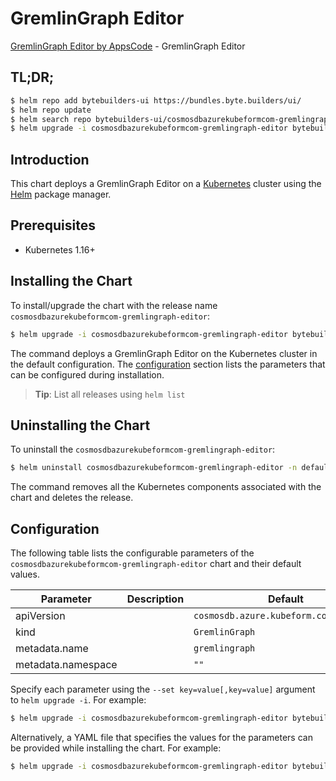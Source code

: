 # GremlinGraph Editor

[GremlinGraph Editor by AppsCode](https://byte.builders) - GremlinGraph Editor

## TL;DR;

```bash
$ helm repo add bytebuilders-ui https://bundles.byte.builders/ui/
$ helm repo update
$ helm search repo bytebuilders-ui/cosmosdbazurekubeformcom-gremlingraph-editor --version=v0.4.18
$ helm upgrade -i cosmosdbazurekubeformcom-gremlingraph-editor bytebuilders-ui/cosmosdbazurekubeformcom-gremlingraph-editor -n default --create-namespace --version=v0.4.18
```

## Introduction

This chart deploys a GremlinGraph Editor on a [Kubernetes](http://kubernetes.io) cluster using the [Helm](https://helm.sh) package manager.

## Prerequisites

- Kubernetes 1.16+

## Installing the Chart

To install/upgrade the chart with the release name `cosmosdbazurekubeformcom-gremlingraph-editor`:

```bash
$ helm upgrade -i cosmosdbazurekubeformcom-gremlingraph-editor bytebuilders-ui/cosmosdbazurekubeformcom-gremlingraph-editor -n default --create-namespace --version=v0.4.18
```

The command deploys a GremlinGraph Editor on the Kubernetes cluster in the default configuration. The [configuration](#configuration) section lists the parameters that can be configured during installation.

> **Tip**: List all releases using `helm list`

## Uninstalling the Chart

To uninstall the `cosmosdbazurekubeformcom-gremlingraph-editor`:

```bash
$ helm uninstall cosmosdbazurekubeformcom-gremlingraph-editor -n default
```

The command removes all the Kubernetes components associated with the chart and deletes the release.

## Configuration

The following table lists the configurable parameters of the `cosmosdbazurekubeformcom-gremlingraph-editor` chart and their default values.

|     Parameter      | Description |                      Default                      |
|--------------------|-------------|---------------------------------------------------|
| apiVersion         |             | <code>cosmosdb.azure.kubeform.com/v1alpha1</code> |
| kind               |             | <code>GremlinGraph</code>                         |
| metadata.name      |             | <code>gremlingraph</code>                         |
| metadata.namespace |             | <code>""</code>                                   |


Specify each parameter using the `--set key=value[,key=value]` argument to `helm upgrade -i`. For example:

```bash
$ helm upgrade -i cosmosdbazurekubeformcom-gremlingraph-editor bytebuilders-ui/cosmosdbazurekubeformcom-gremlingraph-editor -n default --create-namespace --version=v0.4.18 --set apiVersion=cosmosdb.azure.kubeform.com/v1alpha1
```

Alternatively, a YAML file that specifies the values for the parameters can be provided while
installing the chart. For example:

```bash
$ helm upgrade -i cosmosdbazurekubeformcom-gremlingraph-editor bytebuilders-ui/cosmosdbazurekubeformcom-gremlingraph-editor -n default --create-namespace --version=v0.4.18 --values values.yaml
```
